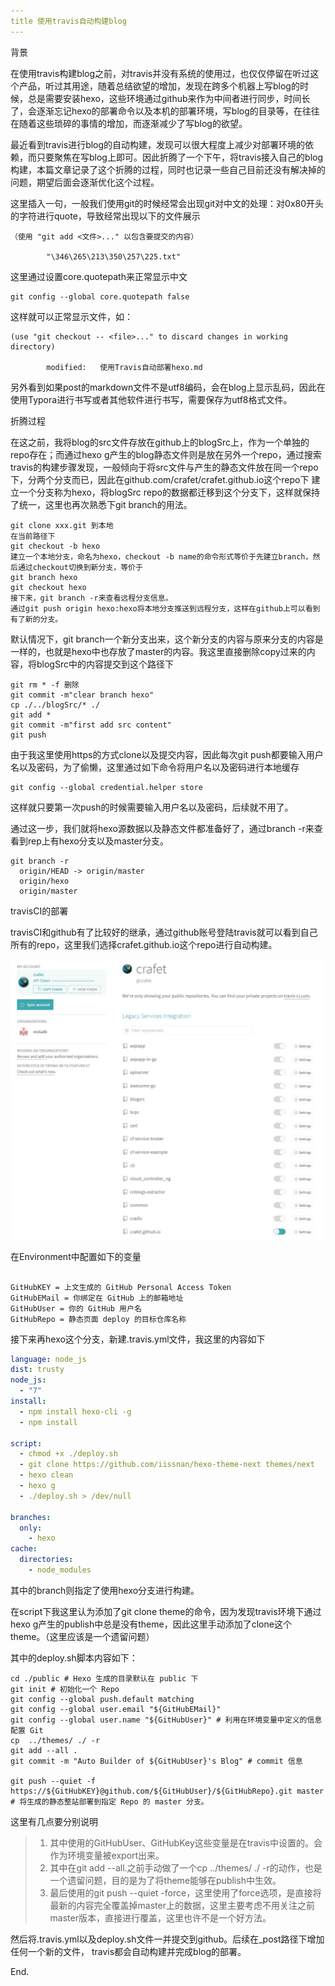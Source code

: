 ```yaml
---
title 使用travis自动构建blog
---
```


背景

在使用travis构建blog之前，对travis并没有系统的使用过，也仅仅停留在听过这个产品，听过其用途，随着总结欲望的增加，发现在跨多个机器上写blog的时候，总是需要安装hexo，这些环境通过github来作为中间者进行同步，时间长了，会逐渐忘记hexo的部署命令以及本机的部署环境，写blog的目录等，在往往在随着这些琐碎的事情的增加，而逐渐减少了写blog的欲望。

最近看到travis进行blog的自动构建，发现可以很大程度上减少对部署环境的依赖，而只要聚焦在写blog上即可。因此折腾了一个下午，将travis接入自己的blog构建，本篇文章记录了这个折腾的过程，同时也记录一些自己目前还没有解决掉的问题，期望后面会逐渐优化这个过程。

这里插入一句，一般我们使用git的时候经常会出现git对中文的处理：对0x80开头的字符进行quote，导致经常出现以下的文件展示

```shell
（使用 "git add <文件>..." 以包含要提交的内容）

        "\346\265\213\350\257\225.txt"
```

这里通过设置core.quotepath来正常显示中文

```shell
git config --global core.quotepath false
```

这样就可以正常显示文件，如：

```shell
(use "git checkout -- <file>..." to discard changes in working directory)

        modified:   使用Travis自动部署hexo.md

```



另外看到如果post的markdown文件不是utf8编码，会在blog上显示乱码，因此在使用Typora进行书写或者其他软件进行书写，需要保存为utf8格式文件。



折腾过程

在这之前，我将blog的src文件存放在github上的blogSrc上，作为一个单独的repo存在；而通过hexo g产生的blog静态文件则是放在另外一个repo，通过搜索travis的构建步骤发现，一般倾向于将src文件与产生的静态文件放在同一个repo下，分两个分支而已，因此在github.com/crafet/crafet.github.io这个repo下  建立一个分支称为hexo，将blogSrc repo的数据都迁移到这个分支下，这样就保持了统一，这里也再次熟悉下git branch的用法。

```shell
git clone xxx.git 到本地
在当前路径下
git checkout -b hexo
建立一个本地分支，命名为hexo，checkout -b name的命令形式等价于先建立branch，然后通过checkout切换到新分支，等价于
git branch hexo
git checkout hexo
接下来，git branch -r来查看远程分支信息。
通过git push origin hexo:hexo将本地分支推送到远程分支，这样在github上可以看到有了新的分支。

```

默认情况下，git branch一个新分支出来，这个新分支的内容与原来分支的内容是一样的，也就是hexo中也存放了master的内容。我这里直接删除copy过来的内容，将blogSrc中的内容提交到这个路径下

```shell
git rm * -f 删除
git commit -m"clear branch hexo"
cp ./../blogSrc/* ./
git add *
git commit -m"first add src content"
git push
```

由于我这里使用https的方式clone以及提交内容，因此每次git push都要输入用户名以及密码，为了偷懒，这里通过如下命令将用户名以及密码进行本地缓存

```shell
git config --global credential.helper store
```

这样就只要第一次push的时候需要输入用户名以及密码，后续就不用了。

通过这一步，我们就将hexo源数据以及静态文件都准备好了，通过branch -r来查看到rep上有hexo分支以及master分支。

```shell
git branch -r
  origin/HEAD -> origin/master
  origin/hexo
  origin/master

```

travisCI的部署

travisCI和github有了比较好的继承，通过github账号登陆travis就可以看到自己所有的repo，这里我们选择crafet.github.io这个repo进行自动构建。

![](/images/travis-select-repo.jpg)

在Environment中配置如下的变量

```shell

GitHubKEY = 上文生成的 GitHub Personal Access Token
GitHubEMail = 你绑定在 GitHub 上的邮箱地址
GitHubUser = 你的 GitHub 用户名
GitHubRepo = 静态页面 deploy 的目标仓库名称
```

接下来再hexo这个分支，新建.travis.yml文件，我这里的内容如下

```yaml
language: node_js
dist: trusty
node_js:
  - "7"
install:
  - npm install hexo-cli -g
  - npm install
  
script:
  - chmod +x ./deploy.sh
  - git clone https://github.com/iissnan/hexo-theme-next themes/next 
  - hexo clean
  - hexo g
  - ./deploy.sh > /dev/null

branches:
  only:
    - hexo
cache:
  directories:
    - node_modules
```

其中的branch则指定了使用hexo分支进行构建。

在script下我这里认为添加了git clone theme的命令，因为发现travis环境下通过hexo g产生的publish中总是没有theme，因此这里手动添加了clone这个theme。（这里应该是一个遗留问题）

其中的deploy.sh脚本内容如下：

```shell
cd ./public # Hexo 生成的目录默认在 public 下
git init # 初始化一个 Repo
git config --global push.default matching
git config --global user.email "${GitHubEMail}"
git config --global user.name "${GitHubUser}" # 利用在环境变量中定义的信息配置 Git
cp  ../themes/ ./ -r
git add --all .
git commit -m "Auto Builder of ${GitHubUser}'s Blog" # commit 信息

git push --quiet -f https://${GitHubKEY}@github.com/${GitHubUser}/${GitHubRepo}.git master # 将生成的静态整站部署到指定 Repo 的 master 分支。
```

这里有几点要分别说明

> 1. 其中使用的GitHubUser、GitHubKey这些变量是在travis中设置的。会作为环境变量被export出来。
> 2. 其中在git add --all.之前手动做了一个cp ../themes/ ./ -r的动作，也是一个遗留问题，目的是为了将theme能够在publish中生效。
> 3. 最后使用的git push --quiet -force，这里使用了force选项，是直接将最新的内容完全覆盖掉master上的数据，这里主要考虑不用关注之前master版本，直接进行覆盖，这里也许不是一个好方法。

然后将.travis.yml以及deploy.sh文件一并提交到github。后续在_post路径下增加任何一个新的文件， travis都会自动构建并完成blog的部署。



End.